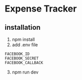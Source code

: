 # Expense Tracker

## installation

1. npm install
2. add .env file

```
FACEBOOK_ID
FACEBOOK_SECRET
FACEBOOK_CALLBACK
```

3. npm run dev
